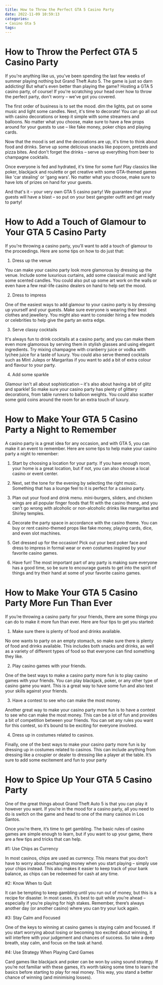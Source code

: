 ```yaml
---
title: How to Throw the Perfect GTA 5 Casino Party 
date: 2022-11-09 10:59:13
categories:
- Casino Gta 5
tags:
---
```



#  How to Throw the Perfect GTA 5 Casino Party 

If you're anything like us, you've been spending the last few weeks of summer playing nothing but Grand Theft Auto 5. The game is just so darn addicting! But what's even better than playing the game? Hosting a GTA 5 casino party, of course! If you're scratching your head over how to throw the perfect party, don't worry – we've got you covered.

The first order of business is to set the mood. dim the lights, put on some music and light some candles. Next, it's time to decorate! You can go all out with casino decorations or keep it simple with some streamers and balloons. No matter what you choose, make sure to have a few props around for your guests to use – like fake money, poker chips and playing cards.

Now that the mood is set and the decorations are up, it's time to think about food and drinks. Serve up some delicious snacks like popcorn, pretzels and pizza bites. And don't forget the drinks – serve up everything from beer to champagne cocktails.

Once everyone is fed and hydrated, it's time for some fun! Play classics like poker, blackjack and roulette or get creative with some GTA-themed games like 'car stealing' or 'gang wars'. No matter what you choose, make sure to have lots of prizes on hand for your guests.

And that's it – your very own GTA 5 casino party! We guarantee that your guests will have a blast – so put on your best gangster outfit and get ready to party!

#  How to Add a Touch of Glamour to Your GTA 5 Casino Party 

If you're throwing a casino party, you'll want to add a touch of glamour to the proceedings. Here are some tips on how to do just that:

1. Dress up the venue

You can make your casino party look more glamorous by dressing up the venue. Include some luxurious curtains, add some classical music and light some scented candles. You could also put up some art work on the walls or even have a few real-life casino dealers on hand to help set the mood.

2. Dress to impress

One of the easiest ways to add glamour to your casino party is by dressing up yourself and your guests. Make sure everyone is wearing their best clothes and jewellery. You might also want to consider hiring a few models or celebrities to help give the party an extra edge.

3. Serve classy cocktails

It's always fun to drink cocktails at a casino party, and you can make them even more glamorous by serving them in stylish glasses and using elegant ingredients. Try mixing champagne with cranberry juice or vodka with lychee juice for a taste of luxury. You could also serve themed cocktails such as Mint Juleps or Margaritas if you want to add a bit of extra colour and flavour to your party.

4. Add some sparkle

Glamour isn't all about sophistication – it's also about having a bit of glitz and sparkle! So make sure your casino party has plenty of glittery decorations, from table runners to balloon weights. You could also scatter some gold coins around the room for an extra touch of luxury.

#  How to Make Your GTA 5 Casino Party a Night to Remember 

A casino party is a great idea for any occasion, and with GTA 5, you can make it an event to remember. Here are some tips to help make your casino party a night to remember:

1. Start by choosing a location for your party. If you have enough room, your home is a great location, but if not, you can also choose a local casino or event center.

2. Next, set the tone for the evening by selecting the right music. Something that has a lounge feel to it is perfect for a casino party.

3. Plan out your food and drink menu. mini-burgers, sliders, and chicken wings are all popular finger foods that fit with the casino theme, and you can't go wrong with alcoholic or non-alcoholic drinks like margaritas and Shirley temples.

4. Decorate the party space in accordance with the casino theme. You can buy or rent casino-themed props like fake money, playing cards, dice, and even slot machines.

5. Get dressed up for the occasion! Pick out your best poker face and dress to impress in formal wear or even costumes inspired by your favorite casino games.

6. Have fun! The most important part of any party is making sure everyone has a good time, so be sure to encourage guests to get into the spirit of things and try their hand at some of your favorite casino games.

#  How to Make Your GTA 5 Casino Party More Fun Than Ever 

If you’re throwing a casino party for your friends, there are some things you can do to make it more fun than ever. Here are four tips to get you started:

1. Make sure there is plenty of food and drinks available.

No one wants to party on an empty stomach, so make sure there is plenty of food and drinks available. This includes both snacks and drinks, as well as a variety of different types of food so that everyone can find something they like.

2. Play casino games with your friends.

One of the best ways to make a casino party more fun is to play casino games with your friends. You can play blackjack, poker, or any other type of casino game you want. This is a great way to have some fun and also test your skills against your friends.

3. Have a contest to see who can make the most money.

Another great way to make your casino party more fun is to have a contest to see who can make the most money. This can be a lot of fun and provides a bit of competition between your friends. You can set any rules you want for this contest, so it’s bound to be exciting for everyone involved.

4. Dress up in costumes related to casinos.

Finally, one of the best ways to make your casino party more fun is by dressing up in costumes related to casinos. This can include anything from dressing like a croupier or dealer to dressing like a player at the table. It’s sure to add some excitement and fun to your party

#  How to Spice Up Your GTA 5 Casino Party

One of the great things about Grand Theft Auto 5 is that you can play it however you want. If you’re in the mood for a casino party, all you need to do is switch on the game and head to one of the many casinos in Los Santos.

Once you’re there, it’s time to get gambling. The basic rules of casino games are simple enough to learn, but if you want to up your game, there are a few tips and tricks that can help.

#1: Use Chips as Currency

In most casinos, chips are used as currency. This means that you don’t have to worry about exchanging money when you start playing – simply use your chips instead. This also makes it easier to keep track of your bank balance, as chips can be redeemed for cash at any time.

#2: Know When to Quit

It can be tempting to keep gambling until you run out of money, but this is a recipe for disaster. In most cases, it’s best to quit while you’re ahead – especially if you’re playing for high stakes. Remember, there’s always another day (or another casino) where you can try your luck again.

#3: Stay Calm and Focused

One of the keys to winning at casino games is staying calm and focused. If you start worrying about losing or becoming too excited about winning, it will interfere with your judgement and chances of success. So take a deep breath, stay calm, and focus on the task at hand.

#4: Use Strategy When Playing Card Games

Card games like blackjack and poker can be won by using sound strategy. If you’re not familiar with these games, it’s worth taking some time to learn the basics before starting to play for real money. This way, you stand a better chance of winning (and minimising losses).







